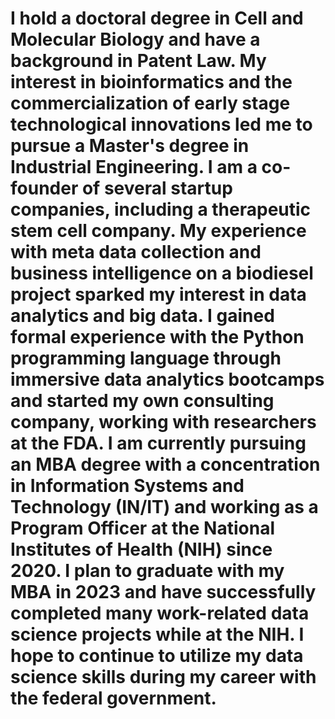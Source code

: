# I hold a doctoral degree in Cell and Molecular Biology and have a background in Patent Law. My interest in bioinformatics and the commercialization of early stage technological innovations led me to pursue a Master's degree in Industrial Engineering. I am a co-founder of several startup companies, including a therapeutic stem cell company. My experience with meta data collection and business intelligence on a biodiesel project sparked my interest in data analytics and big data. I gained formal experience with the Python programming language through immersive data analytics bootcamps and started my own consulting company, working with researchers at the FDA. I am currently pursuing an MBA degree with a concentration in Information Systems and Technology (IN/IT) and working as a Program Officer at the National Institutes of Health (NIH) since 2020. I plan to graduate with my MBA in 2023 and have successfully completed many work-related data science projects while at the NIH. I hope to continue to utilize my data science skills during my career with the federal government.
